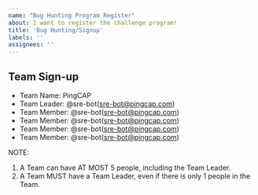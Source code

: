 ```yaml
---
name: "Bug Hunting Program Register"
about: I want to register the challenge program!
title: 'Bug Hunting/Signup'
labels: ''
assignees: ''
---
```


## Team Sign-up

- Team Name: PingCAP
- Team Leader: @sre-bot(sre-bot@pingcap.com)
- Team Member: @sre-bot(sre-bot@pingcap.com)
- Team Member: @sre-bot(sre-bot@pingcap.com)
- Team Member: @sre-bot(sre-bot@pingcap.com)
- Team Member: @sre-bot(sre-bot@pingcap.com)

NOTE:

1. A Team can have AT MOST 5 people, including the Team Leader.
2. A Team MUST have a Team Leader, even if there is only 1 people in the Team.
